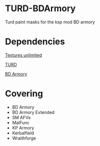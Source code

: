 # TURD-BDArmory
 Turd paint masks for the ksp mod BD armory


# Dependencies
[Textures unlimited](https://forum.kerbalspaceprogram.com/index.php?/topic/167450-19x-textures-unlimited-pbr-shader-texture-set-and-model-loading-api/)

[TURD](https://forum.kerbalspaceprogram.com/index.php?/topic/174188-111x-textures-unlimited-recolour-depot/)

[BD Armory](https://forum.kerbalspaceprogram.com/index.php?/topic/209092-19x-112x-bdarmory-plus-bda-v1601-2023-04-09/)

# Covering
- BD Armory
- BD Armory Extended
- SM AFVs
- MalFunc
- KP Armory
- Kerbalfield
- Wraithforge
